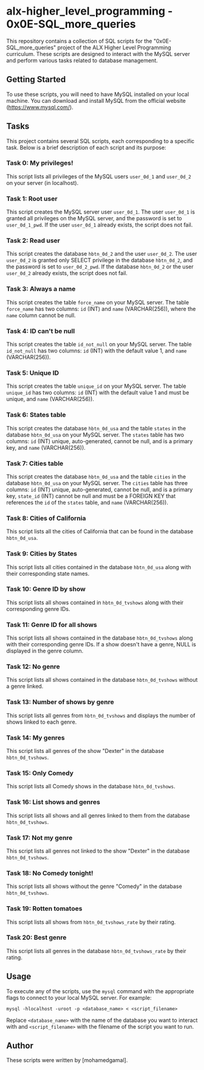 # alx-higher_level_programming - 0x0E-SQL_more_queries

This repository contains a collection of SQL scripts for the "0x0E-SQL_more_queries" project of the ALX Higher Level Programming curriculum. These scripts are designed to interact with the MySQL server and perform various tasks related to database management.

## Getting Started

To use these scripts, you will need to have MySQL installed on your local machine. You can download and install MySQL from the official website (https://www.mysql.com/).

## Tasks

This project contains several SQL scripts, each corresponding to a specific task. Below is a brief description of each script and its purpose:

### Task 0: My privileges!

This script lists all privileges of the MySQL users `user_0d_1` and `user_0d_2` on your server (in localhost).

### Task 1: Root user

This script creates the MySQL server user `user_0d_1`. The user `user_0d_1` is granted all privileges on the MySQL server, and the password is set to `user_0d_1_pwd`. If the user `user_0d_1` already exists, the script does not fail.

### Task 2: Read user

This script creates the database `hbtn_0d_2` and the user `user_0d_2`. The user `user_0d_2` is granted only SELECT privilege in the database `hbtn_0d_2`, and the password is set to `user_0d_2_pwd`. If the database `hbtn_0d_2` or the user `user_0d_2` already exists, the script does not fail.

### Task 3: Always a name

This script creates the table `force_name` on your MySQL server. The table `force_name` has two columns: `id` (INT) and `name` (VARCHAR(256)), where the `name` column cannot be null.

### Task 4: ID can't be null

This script creates the table `id_not_null` on your MySQL server. The table `id_not_null` has two columns: `id` (INT) with the default value 1, and `name` (VARCHAR(256)).

### Task 5: Unique ID

This script creates the table `unique_id` on your MySQL server. The table `unique_id` has two columns: `id` (INT) with the default value 1 and must be unique, and `name` (VARCHAR(256)).

### Task 6: States table

This script creates the database `hbtn_0d_usa` and the table `states` in the database `hbtn_0d_usa` on your MySQL server. The `states` table has two columns: `id` (INT) unique, auto-generated, cannot be null, and is a primary key, and `name` (VARCHAR(256)).

### Task 7: Cities table

This script creates the database `hbtn_0d_usa` and the table `cities` in the database `hbtn_0d_usa` on your MySQL server. The `cities` table has three columns: `id` (INT) unique, auto-generated, cannot be null, and is a primary key, `state_id` (INT) cannot be null and must be a FOREIGN KEY that references the `id` of the `states` table, and `name` (VARCHAR(256)).

### Task 8: Cities of California

This script lists all the cities of California that can be found in the database `hbtn_0d_usa`.

### Task 9: Cities by States

This script lists all cities contained in the database `hbtn_0d_usa` along with their corresponding state names.

### Task 10: Genre ID by show

This script lists all shows contained in `hbtn_0d_tvshows` along with their corresponding genre IDs.

### Task 11: Genre ID for all shows

This script lists all shows contained in the database `hbtn_0d_tvshows` along with their corresponding genre IDs. If a show doesn't have a genre, NULL is displayed in the genre column.

### Task 12: No genre

This script lists all shows contained in the database `hbtn_0d_tvshows` without a genre linked.

### Task 13: Number of shows by genre

This script lists all genres from `hbtn_0d_tvshows` and displays the number of shows linked to each genre.

### Task 14: My genres

This script lists all genres of the show "Dexter" in the database `hbtn_0d_tvshows`.

### Task 15: Only Comedy

This script lists all Comedy shows in the database `hbtn_0d_tvshows`.

### Task 16: List shows and genres

This script lists all shows and all genres linked to them from the database `hbtn_0d_tvshows`.

### Task 17: Not my genre

This script lists all genres not linked to the show "Dexter" in the database `hbtn_0d_tvshows`.

### Task 18: No Comedy tonight!

This script lists all shows without the genre "Comedy" in the database `hbtn_0d_tvshows`.

### Task 19: Rotten tomatoes

This script lists all shows from `hbtn_0d_tvshows_rate` by their rating.

### Task 20: Best genre

This script lists all genres in the database `hbtn_0d_tvshows_rate` by their rating.

## Usage

To execute any of the scripts, use the `mysql` command with the appropriate flags to connect to your local MySQL server. For example:

```
mysql -hlocalhost -uroot -p <database_name> < <script_filename>
```

Replace `<database_name>` with the name of the database you want to interact with and `<script_filename>` with the filename of the script you want to run.

## Author

These scripts were written by [mohamedgamal].
